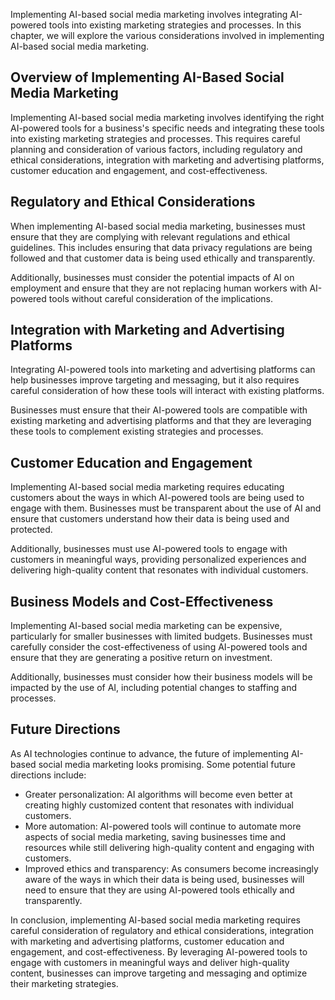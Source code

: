 
Implementing AI-based social media marketing involves integrating AI-powered tools into existing marketing strategies and processes. In this chapter, we will explore the various considerations involved in implementing AI-based social media marketing.

Overview of Implementing AI-Based Social Media Marketing
--------------------------------------------------------

Implementing AI-based social media marketing involves identifying the right AI-powered tools for a business's specific needs and integrating these tools into existing marketing strategies and processes. This requires careful planning and consideration of various factors, including regulatory and ethical considerations, integration with marketing and advertising platforms, customer education and engagement, and cost-effectiveness.

Regulatory and Ethical Considerations
-------------------------------------

When implementing AI-based social media marketing, businesses must ensure that they are complying with relevant regulations and ethical guidelines. This includes ensuring that data privacy regulations are being followed and that customer data is being used ethically and transparently.

Additionally, businesses must consider the potential impacts of AI on employment and ensure that they are not replacing human workers with AI-powered tools without careful consideration of the implications.

Integration with Marketing and Advertising Platforms
----------------------------------------------------

Integrating AI-powered tools into marketing and advertising platforms can help businesses improve targeting and messaging, but it also requires careful consideration of how these tools will interact with existing platforms.

Businesses must ensure that their AI-powered tools are compatible with existing marketing and advertising platforms and that they are leveraging these tools to complement existing strategies and processes.

Customer Education and Engagement
---------------------------------

Implementing AI-based social media marketing requires educating customers about the ways in which AI-powered tools are being used to engage with them. Businesses must be transparent about the use of AI and ensure that customers understand how their data is being used and protected.

Additionally, businesses must use AI-powered tools to engage with customers in meaningful ways, providing personalized experiences and delivering high-quality content that resonates with individual customers.

Business Models and Cost-Effectiveness
--------------------------------------

Implementing AI-based social media marketing can be expensive, particularly for smaller businesses with limited budgets. Businesses must carefully consider the cost-effectiveness of using AI-powered tools and ensure that they are generating a positive return on investment.

Additionally, businesses must consider how their business models will be impacted by the use of AI, including potential changes to staffing and processes.

Future Directions
-----------------

As AI technologies continue to advance, the future of implementing AI-based social media marketing looks promising. Some potential future directions include:

* Greater personalization: AI algorithms will become even better at creating highly customized content that resonates with individual customers.
* More automation: AI-powered tools will continue to automate more aspects of social media marketing, saving businesses time and resources while still delivering high-quality content and engaging with customers.
* Improved ethics and transparency: As consumers become increasingly aware of the ways in which their data is being used, businesses will need to ensure that they are using AI-powered tools ethically and transparently.

In conclusion, implementing AI-based social media marketing requires careful consideration of regulatory and ethical considerations, integration with marketing and advertising platforms, customer education and engagement, and cost-effectiveness. By leveraging AI-powered tools to engage with customers in meaningful ways and deliver high-quality content, businesses can improve targeting and messaging and optimize their marketing strategies.
